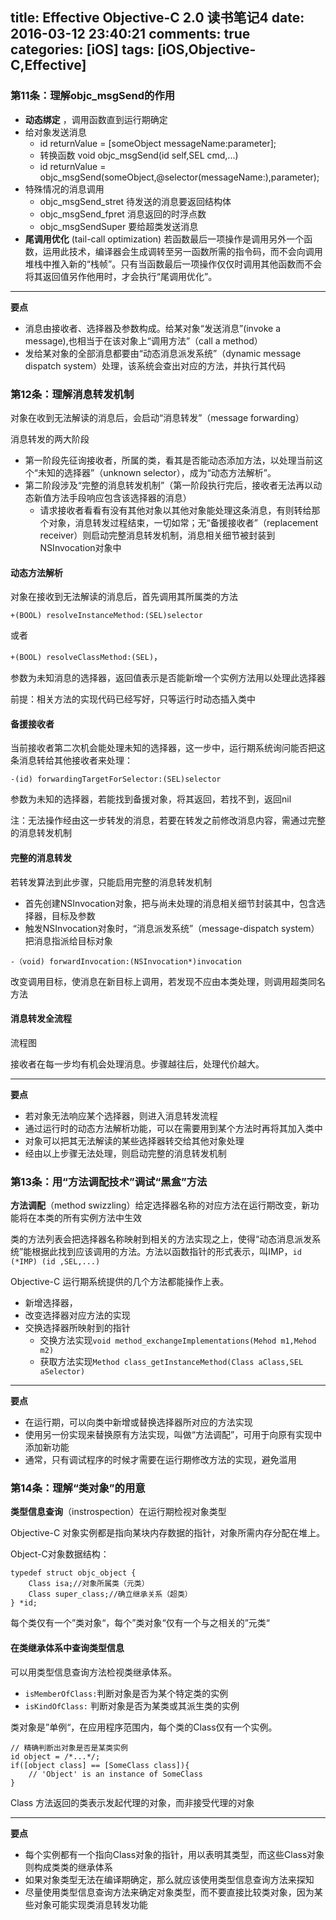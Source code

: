 title: Effective Objective-C 2.0 读书笔记4
date: 2016-03-12 23:40:21
comments: true
categories: [iOS]
tags: [iOS,Objective-C,Effective]
---
### 第11条：理解objc_msgSend的作用
* **动态绑定** ，调用函数直到运行期确定
* 给对象发送消息 
	* id returnValue = [someObject messageName:parameter]; 
	* 转换函数 void objc_msgSend(id self,SEL cmd,...)
	* id returnValue = objc_msgSend(someObject,@selector(messageName:),parameter);
* 特殊情况的消息调用
	* objc_msgSend_stret 待发送的消息要返回结构体
	* objc_msgSend_fpret 消息返回的时浮点数
	* objc_msgSendSuper 要给超类发送消息
* **尾调用优化** (tail-call optimization) 若函数最后一项操作是调用另外一个函数，运用此技术，编译器会生成调转至另一函数所需的指令码，而不会向调用堆栈中推入新的“栈帧”。只有当函数最后一项操作仅仅时调用其他函数而不会将其返回值另作他用时，才会执行“尾调用优化”。

---
**要点**

* 消息由接收者、选择器及参数构成。给某对象“发送消息”(invoke a message),也相当于在该对象上“调用方法”（call a method）
* 发给某对象的全部消息都要由“动态消息派发系统”（dynamic message dispatch system）处理，该系统会查出对应的方法，并执行其代码

### 第12条：理解消息转发机制
  对象在收到无法解读的消息后，会启动“消息转发”（message forwarding）
  
消息转发的两大阶段

* 第一阶段先征询接收者，所属的类，看其是否能动态添加方法，以处理当前这个“未知的选择器”（unknown selector），成为“动态方法解析”。
* 第二阶段涉及“完整的消息转发机制”（第一阶段执行完后，接收者无法再以动态新值方法手段响应包含该选择器的消息）
	* 请求接收者看看有没有其他对象以其他对象能处理这条消息，有则转给那个对象，消息转发过程结束，一切如常；无“备援接收者”（replacement receiver）则启动完整消息转发机制，消息相关细节被封装到NSInvocation对象中

#### 动态方法解析
对象在接收到无法解读的消息后，首先调用其所属类的方法

 `+(BOOL) resolveInstanceMethod:(SEL)selector` 

或者

 `+(BOOL) resolveClassMethod:(SEL)`，

参数为未知消息的选择器，返回值表示是否能新增一个实例方法用以处理此选择器

前提：相关方法的实现代码已经写好，只等运行时动态插入类中

#### 备援接收者

当前接收者第二次机会能处理未知的选择器，这一步中，运行期系统询问能否把这条消息转给其他接收者来处理：

`-(id) forwardingTargetForSelector:(SEL)selector`

参数为未知的选择器，若能找到备援对象，将其返回，若找不到，返回nil

注：无法操作经由这一步转发的消息，若要在转发之前修改消息内容，需通过完整的消息转发机制

#### 完整的消息转发

若转发算法到此步骤，只能启用完整的消息转发机制

* 首先创建NSInvocation对象，把与尚未处理的消息相关细节封装其中，包含选择器，目标及参数
* 触发NSInvocation对象时，“消息派发系统”（message-dispatch system）把消息指派给目标对象

`-（void) forwardInvocation:(NSInvocation*)invocation`

改变调用目标，使消息在新目标上调用，若发现不应由本类处理，则调用超类同名方法

#### 消息转发全流程

流程图

接收者在每一步均有机会处理消息。步骤越往后，处理代价越大。

---
**要点**

* 若对象无法响应某个选择器，则进入消息转发流程
* 通过运行时的动态方法解析功能，可以在需要用到某个方法时再将其加入类中
* 对象可以把其无法解读的某些选择器转交给其他对象处理
* 经由以上步骤无法处理，则启动完整的消息转发机制

### 第13条：用“方法调配技术”调试“黑盒”方法

**方法调配**（method swizzling）给定选择器名称的对应方法在运行期改变，新功能将在本类的所有实例方法中生效

类的方法列表会把选择器名称映射到相关的方法实现之上，使得“动态消息派发系统”能根据此找到应该调用的方法。方法以函数指针的形式表示，叫IMP，`id (*IMP) (id ,SEL,...)`

Objective-C 运行期系统提供的几个方法都能操作上表。

* 新增选择器，
* 改变选择器对应方法的实现
* 交换选择器所映射到的指针
	* 交换方法实现`void method_exchangeImplementations(Mehod m1,Mehod m2)`
	* 获取方法实现`Method class_getInstanceMethod(Class aClass,SEL aSelector)`

---
**要点**

* 在运行期，可以向类中新增或替换选择器所对应的方法实现
* 使用另一份实现来替换原有方法实现，叫做“方法调配”，可用于向原有实现中添加新功能
* 通常，只有调试程序的时候才需要在运行期修改方法的实现，避免滥用

### 第14条：理解“类对象”的用意

**类型信息查询**（instrospection）在运行期检视对象类型

Objective-C 对象实例都是指向某块内存数据的指针，对象所需内存分配在堆上。

Object-C对象数据结构：

```objc
typedef struct objc_object {
	Class isa;//对象所属类（元类）
	Class super_class;//确立继承关系（超类）
} *id;
```
每个类仅有一个”类对象“，每个”类对象“仅有一个与之相关的”元类“

#### 在类继承体系中查询类型信息
可以用类型信息查询方法检视类继承体系。

* `isMemberOfClass:`判断对象是否为某个特定类的实例
* `isKindOfClass:` 判断对象是否为某类或其派生类的实例

类对象是”单例“，在应用程序范围内，每个类的Class仅有一个实例。

```objc
// 精确判断出对象是否是某类实例
id object = /*...*/;
if([object class] == [SomeClass class]){
	// 'Object' is an instance of SomeClass
}
```
Class 方法返回的类表示发起代理的对象，而非接受代理的对象

---
**要点**

* 每个实例都有一个指向Class对象的指针，用以表明其类型，而这些Class对象则构成类类的继承体系
* 如果对象类型无法在编译期确定，那么就应该使用类型信息查询方法来探知
* 尽量使用类型信息查询方法来确定对象类型，而不要直接比较类对象，因为某些对象可能实现类消息转发功能